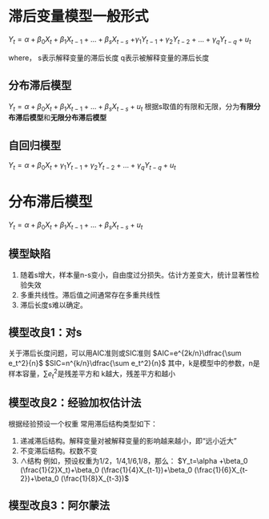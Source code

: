 # 滞后变量模型一般形式
$Y_t=\alpha +\beta_0 X_t+\beta_1 X_{t-1}+...+\beta_s X_{t-s}$
 $+\gamma_1 Y_{t-1}+\gamma_2 Y_{t-2}+...+\gamma_q Y_{t-q}+u_t$

where，
s表示解释变量的滞后长度
q表示被解释变量的滞后长度
## 分布滞后模型
$Y_t=\alpha +\beta_0 X_t+\beta_1 X_{t-1}+...+\beta_s X_{t-s}+u_t$
根据s取值的有限和无限，分为**有限分布滞后模型**和**无限分布滞后模型**
## 自回归模型
$Y_t=\alpha +\beta_0 X_t+\gamma_1 Y_{t-1}+\gamma_2 Y_{t-2}+...+\gamma_q Y_{t-q}+u_t$
# 分布滞后模型
$Y_t=\alpha +\beta_0 X_t+\beta_1 X_{t-1}+...+\beta_s X_{t-s}+u_t$
## 模型缺陷
1. 随着s增大，样本量n-s变小，自由度过分损失。估计方差变大，统计显著性检验失效
2. 多重共线性。滞后值之间通常存在多重共线性
3. 滞后长度s难以确定。
## 模型改良1：对s
关于滞后长度问题，可以用AIC准则或SIC准则
$AIC=e^{2k/n}\dfrac{\sum e_t^2}{n}$
$SIC=n^{k/n}\dfrac{\sum e_t^2}{n}$
其中，k是模型中的参数，n是样本容量，$\sum e_t^2$是残差平方和
k越大，残差平方和越小
## 模型改良2：经验加权估计法
根据经验预设一个权重
常用滞后结构类型如下：
1. 递减滞后结构。解释变量对被解释变量的影响越来越小，即“远小近大”
2. 不变滞后结构。权数不变
3. ∧结构
例如，预设权重为1/2，1/4,1/6,1/8，那么：
$Y_t=\alpha +\beta_0 (\frac{1}{2}X_t)+\beta_0 (\frac{1}{4}X_{t-1})+\beta_0 (\frac{1}{6}X_{t-2})+\beta_0 (\frac{1}{8}X_{t-3})$
## 模型改良3：阿尔蒙法
